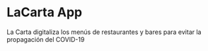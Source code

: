 # LaCarta App

La Carta digitaliza los menús de restaurantes y bares para evitar la propagación del COVID-19


